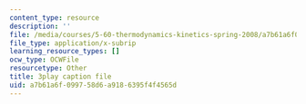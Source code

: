 ```yaml
---
content_type: resource
description: ''
file: /media/courses/5-60-thermodynamics-kinetics-spring-2008/a7b61a6f099758d6a9186395f4f4565d_DZ138JSpoxQ.srt
file_type: application/x-subrip
learning_resource_types: []
ocw_type: OCWFile
resourcetype: Other
title: 3play caption file
uid: a7b61a6f-0997-58d6-a918-6395f4f4565d
---
```

